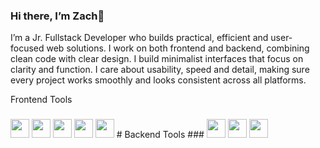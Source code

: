 ### Hi there, I’m **Zach**👋
I’m a Jr. Fullstack Developer who builds practical, efficient and user-focused web solutions. I work on both frontend and backend, combining clean code with clear design. I build minimalist interfaces that focus on clarity and function. I care about usability, speed and detail, making sure every project works smoothly and looks consistent across all platforms.

Frontend Tools
###
<img src="https://cdn.jsdelivr.net/gh/devicons/devicon/icons/html5/html5-original.svg" height="30"/>
<img src="https://cdn.jsdelivr.net/gh/devicons/devicon/icons/css3/css3-original.svg" height="30"/>
<img src="https://cdn.jsdelivr.net/gh/devicons/devicon/icons/javascript/javascript-original.svg" height="30"/>
<img src="https://cdn.jsdelivr.net/gh/devicons/devicon/icons/react/react-original.svg" height="30"/>
<img src="https://cdn.jsdelivr.net/gh/devicons/devicon/icons/bootstrap/bootstrap-original.svg" height="30"/>
#
Backend Tools
###
<img src="https://cdn.jsdelivr.net/gh/devicons/devicon/icons/php/php-original.svg" height="30"/>
<img src="https://cdn.jsdelivr.net/gh/devicons/devicon/icons/laravel/laravel-original.svg" height="30"/>
<img src="https://cdn.jsdelivr.net/gh/devicons/devicon/icons/mysql/mysql-original.svg" height="30"/>
